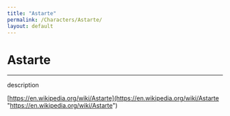 ```yaml
---
title: "Astarte"
permalink: /Characters/Astarte/
layout: default
---
```

# Astarte
---
description

[https://en.wikipedia.org/wiki/Astarte](https://en.wikipedia.org/wiki/Astarte "https://en.wikipedia.org/wiki/Astarte")
